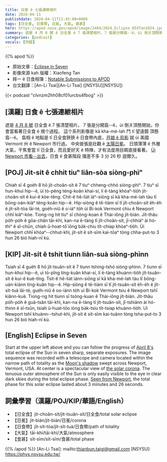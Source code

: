 ```yaml
---
title: 日食 ê 七張連紲相片
date: 2024-04-11
publishdate: 2024-04-11T11:45:00+0800
tags: [日全食, 日食帶, 日冕, 大氣, 食甚]
hero: https://apod.nasa.gov/apod/image/2404/2024_Eclipse_05XTan1024.jpg
summary: 遮是 4 月 8 號 ê 日全食 ê 7 張清楚相片。7 張是分開翕--ê，ùi 倒爿頂懸開始，你會當 tī 遮看著日全食 ê 規个過程。
categories: [podcast]
vocals: [阿錕]
---
```


{{% apod %}}

- 原始文章：[Eclipse in Seven](https://apod.nasa.gov/apod/ap240411.html)
- 影像來源 kah 版權：Xiaofeng Tan
- 拜一 ê 日食相簿：[Notable Submissions to APOD](https://www.facebook.com/media/set/?set=a.410844681644115&type=3)
- 台文翻譯：[An-Li Tsai][An-Li Tsai] ([NSYSU][NSYSU])

{{< podcast "clvnzm2hh08cf01urcbs4fbog" >}}

## [漢羅] 日食 ê 七張連紲相片
遮是 [4 月 8 號][April 8's] 日全食 ê 7 張清楚相片。
7 張是分開翕--ê，ùi 倒爿頂懸開始，你會當看著日全食 ê 規个過程。
這个系列影像是 kā kha-mé-lah 鬥 tī 望遠鏡 頂懸翕--ê。
翕相 ê 地點是 tī 日全食狹狹 ê 日食帶內底，[月娘 ê 烏影][Moon's shadow] 就 ùi 美國 Vermont 州 ê Newport 市行過。
中央彼張是壯觀 ê [太陽日冕][the solar corona]。
日頭薄薄 ê 外層大氣，干焦會當 tī 日全食，而且愛好天 ê 時陣，才有法度用目睭直接看著。
[Ùi Newport 市看--出去][Seen from Newport]，日食 ê 食甚階段 擋差不多 3 分 26 秒 遐爾久。

## [POJ] Ji̍t-si̍t ê chhit tiuⁿ liân-sòa siòng-phìⁿ
Chiah sī 4 goe̍h 8 hō ji̍t-choân-si̍t ê 7 tiuⁿ chheng-chhó siòng-phìⁿ.
7 tiuⁿ sī hun-khui hip--ê, ùi tò-pêng téng-koân khai-sí, lí ē-tàng khòaⁿ-tio̍h ji̍t-choân-si̍t ê kui-ê kòe-têng.
Chit-ê hē-lia̍t iáⁿ-siōng sī kā kha-mé-lah tàu tī bōng-oán-kiàⁿ téng-koân hip--ê.
Hip-siòng ê tē-tiám sī tī ji̍t-choân-si̍t e̍h-e̍h ê ji̍t-si̍t-tòa lāi-té, goe̍h-niû ê o͘-iáⁿ to̍h ùi Bí-kok Vermont chiu ê Newport chhī kiâⁿ-kòe.
Tiong-ng hit tiuⁿ sī chòng-koan ê Thài-iông ji̍t-bián.
Ji̍t-thâu po̍h-po̍h ê gōa-chân tāi-khì, kan-na ē-tàng tī ji̍t-choân-si̍t, jî-chhiáⁿ ài hó-thiⁿ ê sî-chūn, chiah ū-hoat-tō͘ iōng ba̍k-chiu ti̍t-chiap khòaⁿ-tio̍h.
Ùi Newport chhī khòaⁿ--chhut-khì, ji̍t-si̍t ê si̍t-sīm kai-tōaⁿ tòng chha-put-to 3 hun 26 bió hiah-nī kú.

## [KIP] Ji̍t-si̍t ê tshit tiunn liân-suà siòng-phìnn
Tsiah sī 4 gue̍h 8 hō ji̍t-tsuân-si̍t ê 7 tiunn tshing-tshó siòng-phìnn.
7 tiunn sī hun-khui hip--ê, uì tò-pîng tíng-kuân khai-sí, lí ē-tàng khuànn-tio̍h ji̍t-tsuân-si̍t ê kui-ê kuè-tîng.
Tsit-ê hē-lia̍t iánn-siōng sī kā kha-mé-lah tàu tī bōng-uán-kiànn tíng-kuân hip--ê.
Hip-siòng ê tē-tiám sī tī ji̍t-tsuân-si̍t e̍h-e̍h ê ji̍t-si̍t-tuà lāi-té, gue̍h-niû ê oo-iánn to̍h uì Bí-kok Vermont tsiu ê Newport tshī kiânn-kuè.
Tiong-ng hit tiunn sī tsòng-kuan ê Thài-iông ji̍t-bián.
Ji̍t-thâu po̍h-po̍h ê guā-tsân tāi-khì, kan-na ē-tàng tī ji̍t-tsuân-si̍t, jî-tshiánn ài hó-thinn ê sî-tsūn, tsiah ū-huat-tōo iōng ba̍k-tsiu ti̍t-tsiap khuànn-tio̍h.
Uì Newport tshī khuànn--tshut-khì, ji̍t-si̍t ê si̍t-sīm kai-tuānn tòng tsha-put-to 3 hun 26 bió hiah-nī kú.

## [English] Eclipse in Seven
Start at the upper left above and you can follow the progress of [April 8's][April 8's] total eclipse of the Sun in seven sharp, separate exposures.
The image sequence was recorded with a telescope and camera located within the narrow path of totality as the [Moon's shadow][Moon's shadow] swept across Newport, Vermont, USA.
At center is a spectacular view of [the solar corona][the solar corona].
The tenuous outer atmosphere of the Sun is only easily visible to the eye in clear dark skies during the total eclipse phase.
[Seen from Newport][Seen from Newport], the total phase for this solar eclipse lasted about 3 minutes and 26 seconds.

## 詞彙學習（漢羅/POJ/KIP/華語/English）
- 【日全食】ji̍t-choân-si̍t/ji̍t-tsuân-si̍t/日全食/total solar eclipse
- 【日冕】ji̍t-bián/ji̍t-bián/日冕/corona
- 【日食帶】ji̍t-si̍t-tòa/ji̍t-si̍t-tuà/日食帶/path of totality
- 【大氣】tāi-khì/tāi-khì/大氣/atmosphere
- 【食甚】si̍t-sīm/si̍t-sīm/食甚/total phase

{{% /apod %}}
[An-Li Tsai]: mailto:thianbun.taigi@gmail.com
[NSYSU]: https://phys.nsysu.edu.tw/

[copyright]: https://apod.nasa.gov/apod/fap/lib/about_apod.html#srapply
[License]: https://creativecommons.org/licenses/by/3.0/

[April 8's]:https://science.nasa.gov/eclipses/future-eclipses/eclipse-2024/
[Moon's shadow]:https://apod.nasa.gov/apod/ap240324.html
[the solar corona]:https://solarscience.msfc.nasa.gov/corona.shtml
[Seen from Newport]:https://www.timeanddate.com/eclipse/in/usa/newport?iso=20240408
